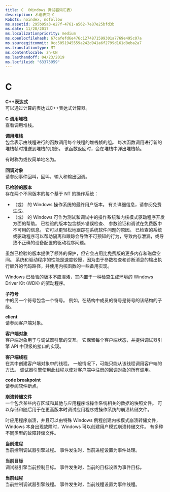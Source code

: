 ```yaml
---
title: C （Windows 调试器词汇表）
description: 术语表页-C
Robots: noindex, nofollow
ms.assetid: 295b05a3-e27f-4761-a562-7e87e25bfd3b
ms.date: 11/28/2017
ms.localizationpriority: medium
ms.openlocfilehash: 67cafefd6e476c1274871599301a7769e495c07a
ms.sourcegitcommit: 0cc5051945559a242d941a6f2799d161d8eba2a7
ms.translationtype: MT
ms.contentlocale: zh-CN
ms.lasthandoff: 04/23/2019
ms.locfileid: "63373959"
---
```

# <a name="c"></a>C


<span id="c___expression"></span><span id="C___EXPRESSION"></span>**C++表达式**  
可以通过计算的表达式C++表达式计算器。

<span id="c_call_stack"></span><span id="C_CALL_STACK"></span>**C 调用堆栈**  
查看调用堆栈。

<span id="call_stack"></span><span id="CALL_STACK"></span>**调用堆栈**  
包含表示由线程进行的函数调用每个线程的堆栈帧的组。 每次函数调用进行新的堆栈帧时推送到堆栈的顶部。 该函数返回时，会在堆栈中弹出堆栈帧。

有时称为或仅简单地名为。

<span id="callback_object"></span><span id="CALLBACK_OBJECT"></span>**回调对象**  
请参阅事件回叫，回叫，输入和输出回调。

<span id="checked_build"></span><span id="CHECKED_BUILD"></span>**已检验的版本**  
存在两个不同版本的每个基于 NT 的操作系统：

-   （或） 的 Windows 操作系统的最终用户版本。 有关详细信息，请参阅免费生成。
-   （或） 的 Windows 可作为测试和调试中的操作系统和内核模式驱动程序开发方面的帮助。 已检验的版本包含额外错误检查、 参数验证和调试在免费版中不可用的信息。 它可以更轻松地跟踪在系统软件问题的原因。 已检查的系统或驱动程序可以帮助隔离和跟踪会导致不可预知的行为，导致内存泄漏，或导致不正确的设备配置的驱动程序问题。

虽然已检验的版本提供了额外的保护，但它会占用比免费版的更多内存和磁盘空间。 系统和驱动程序的性能是速度较慢，因为由于参数检查和诊断消息的输出执行额外的代码路径，并使用内核函数的一些备用实现。

Windows 已检验的版本不应混淆，其内置于一种检查生成环境的 Windows Driver Kit (WDK) 的驱动程序。

<span id="child_symbol"></span><span id="CHILD_SYMBOL"></span>**子符号**  
中的另一个符号包含一个符号。 例如，在结构中成员的符号是符号的该结构的子级。

<span id="client"></span><span id="CLIENT"></span>**client**  
请参阅客户端对象。

<span id="client_object"></span><span id="CLIENT_OBJECT"></span>**客户端对象**  
客户端对象用于与调试器引擎的交互。 它保留每个客户端状态，并提供调试器引擎 API 中顶级的接口的实现。

<span id="client_thread"></span><span id="CLIENT_THREAD"></span>**客户端线程**  
在其中创建客户端对象中的线程。 一般情况下，可能只能从该线程调用客户端的方法。 调试器引擎使用此线程以使对客户端中注册的回调对象的所有调用。

<span id="code_breakpoint"></span><span id="CODE_BREAKPOINT"></span>**code breakpoint**  
请参阅软件断点。

<span id="crash_dump_file"></span><span id="CRASH_DUMP_FILE"></span>**崩溃转储文件**  
一个包含某些内存区域和其他与应用程序或操作系统相关的数据的快照文件。 可以存储和随后用于在更高版本时调试应用程序或操作系统的崩溃转储文件。

时应用程序崩溃，并且可以由特殊 Windows 例程创建内核模式崩溃转储文件，Windows 本身出现故障时，Windows 可以创建用户模式崩溃转储文件。 有多种不同类型的故障转储文件。

<span id="current_process"></span><span id="CURRENT_PROCESS"></span>**当前进程**  
当前控制调试器引擎过程。 事件发生时，当前进程设置为事件处理。

<span id="current_target"></span><span id="CURRENT_TARGET"></span>**当前目标**  
调试器引擎当前控制目标。 事件发生时，当前的目标设置为事件目标。

<span id="current_thread"></span><span id="CURRENT_THREAD"></span>**当前线程**  
当前控制调试器引擎线程。 事件发生时，当前线程设置为事件线程。

 

 





